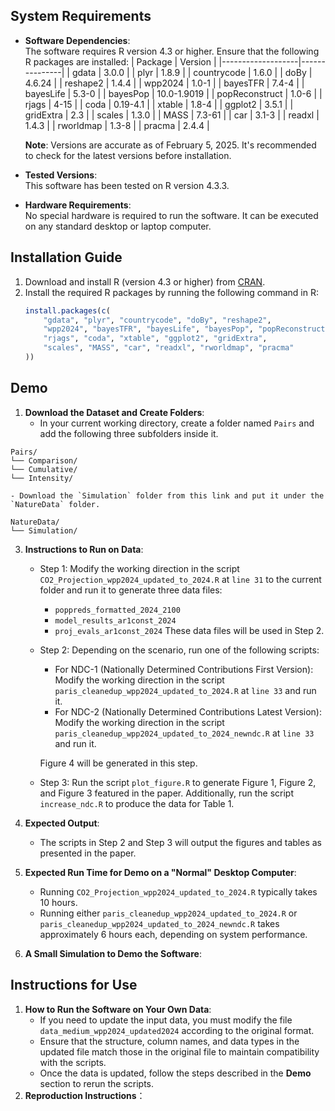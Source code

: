## System Requirements
- **Software Dependencies**:  
  The software requires R version 4.3 or higher. Ensure that the following R packages are installed:
  | Package           | Version       |
  |-------------------|---------------|
  | gdata             | 3.0.0         |
  | plyr              | 1.8.9         |
  | countrycode       | 1.6.0         |
  | doBy              | 4.6.24        |
  | reshape2          | 1.4.4         |
  | wpp2024           | 1.0-1         |
  | bayesTFR          | 7.4-4         |
  | bayesLife         | 5.3-0         |
  | bayesPop          | 10.0-1.9019   |
  | popReconstruct    | 1.0-6         |
  | rjags             | 4-15          |
  | coda              | 0.19-4.1      |
  | xtable            | 1.8-4         |
  | ggplot2           | 3.5.1         |
  | gridExtra         | 2.3           |
  | scales            | 1.3.0         |
  | MASS              | 7.3-61        |
  | car               | 3.1-3         |
  | readxl            | 1.4.3         |
  | rworldmap         | 1.3-8         |
  | pracma            | 2.4.4         |

  **Note**: Versions are accurate as of February 5, 2025. It's recommended to check for the latest versions before installation.

- **Tested Versions**:  
  This software has been tested on R version 4.3.3.

- **Hardware Requirements**:  
  No special hardware is required to run the software. It can be executed on any standard desktop or laptop computer.

## Installation Guide
1. Download and install R (version 4.3 or higher) from [CRAN](https://cran.r-project.org/).
2. Install the required R packages by running the following command in R:
   ```R
   install.packages(c(
       "gdata", "plyr", "countrycode", "doBy", "reshape2", 
       "wpp2024", "bayesTFR", "bayesLife", "bayesPop", "popReconstruct", 
       "rjags", "coda", "xtable", "ggplot2", "gridExtra", 
       "scales", "MASS", "car", "readxl", "rworldmap", "pracma"
   ))
   
## Demo
1.  **Download the Dataset and Create Folders**:
    - In your current working directory, create a folder named `Pairs` and add the following three subfolders inside it.
  
```
Pairs/
└── Comparison/
└── Cumulative/
└── Intensity/
```

    - Download the `Simulation` folder from this link and put it under the `NatureData` folder.


```
NatureData/
└── Simulation/
```

3. **Instructions to Run on Data**:
   - Step 1: Modify the working direction in the script `CO2_Projection_wpp2024_updated_to_2024.R` at `line 31` to the current folder and run it to generate three data files:
     - `poppreds_formatted_2024_2100`
     - `model_results_ar1const_2024`
     - `proj_evals_ar1const_2024`
     These data files will be used in Step 2.
   - Step 2: Depending on the scenario, run one of the following scripts:
     - For NDC-1 (Nationally Determined Contributions First Version):  
       Modify the working direction in the script `paris_cleanedup_wpp2024_updated_to_2024.R` at `line 33`  and run it.
     - For NDC-2 (Nationally Determined Contributions Latest Version):  
       Modify the working direction in the script `paris_cleanedup_wpp2024_updated_to_2024_newndc.R` at `line 33`  and run it.
       
     Figure 4 will be generated in this step.
   - Step 3: Run the script `plot_figure.R` to generate Figure 1, Figure 2, and Figure 3 featured in the paper.
     Additionally, run the script `increase_ndc.R` to produce the data for Table 1.

4. **Expected Output**:
   - The scripts in Step 2 and Step 3 will output the figures and tables as presented in the paper.

5. **Expected Run Time for Demo on a "Normal" Desktop Computer**:
   - Running `CO2_Projection_wpp2024_updated_to_2024.R` typically takes 10 hours.
   - Running either `paris_cleanedup_wpp2024_updated_to_2024.R` or `paris_cleanedup_wpp2024_updated_to_2024_newndc.R` takes approximately 6 hours each, depending on system performance.

6. **A Small Simulation to Demo the Software**:

## Instructions for Use
1. **How to Run the Software on Your Own Data**:
   - If you need to update the input data, you must modify the file `data_medium_wpp2024_updated2024` according to the original format.
   - Ensure that the structure, column names, and data types in the updated file match those in the original file to maintain compatibility with the scripts.
   - Once the data is updated, follow the steps described in the **Demo** section to rerun the scripts.
2. **Reproduction Instructions**：
